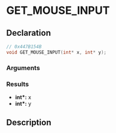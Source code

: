 # GET_MOUSE_INPUT

## Declaration
```cpp
// 0x447B154B
void GET_MOUSE_INPUT(int* x, int* y);
```

### Arguments

### Results
- **int\*:** x
- **int\*:** y

## Description
